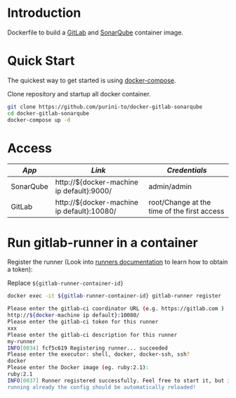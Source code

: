 # Introduction

Dockerfile to build a [GitLab](https://about.gitlab.com/) and [SonarQube](http://www.sonarqube.org/) container image.

# Quick Start

The quickest way to get started is using [docker-compose](https://docs.docker.com/compose/).

Clone repository and startup all docker container.

```bash
git clone https://github.com/purini-to/docker-gitlab-sonarqube
cd docker-gitlab-sonarqube
docker-compose up -d
```

# Access

| *App* | *Link* | *Credentials* |
| ------------- | ------------- | ------------- |
| SonarQube | http://${docker-machine ip default}:9000/ | admin/admin |
| GitLab | http://${docker-machine ip default}:10080/ | root/Change at the time of the first access |

# Run gitlab-runner in a container

Register the runner (Look into [runners documentation](http://doc.gitlab.com/ce/ci/runners/README.html) to learn how to obtain a token):

Replace `${gitlab-runner-container-id}`

```bash
docker exec -it ${gitlab-runner-container-id} gitlab-runner register

Please enter the gitlab-ci coordinator URL (e.g. https://gitlab.com )
http://${docker-machine ip default}:10080/
Please enter the gitlab-ci token for this runner
xxx
Please enter the gitlab-ci description for this runner
my-runner
INFO[0034] fcf5c619 Registering runner... succeeded
Please enter the executor: shell, docker, docker-ssh, ssh?
docker
Please enter the Docker image (eg. ruby:2.1):
ruby:2.1
INFO[0037] Runner registered successfully. Feel free to start it, but if it's
running already the config should be automatically reloaded!
```
